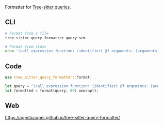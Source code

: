 Formatter for [Tree-sitter queries](https://tree-sitter.github.io/tree-sitter/using-parsers/queries/1-syntax.html).

## CLI

```bash
# Format from a file
tree-sitter-query-formatter query.scm

# Format from stdin
echo '(call_expression function: (identifier) @f arguments: (arguments) @args)' | tree-sitter-query-formatter
```

## Code

```rust
use tree_sitter_query_formatter::format;

let query = "(call_expression function: (identifier) @f arguments: (arguments) @args)";
let formatted = format(query, 80).unwrap();
```

## Web

https://agentcooper.github.io/tree-sitter-query-formatter/
